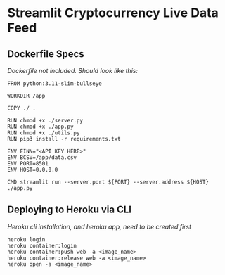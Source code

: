 # Streamlit Cryptocurrency Live Data Feed #

## Dockerfile Specs ##
_Dockerfile not included. Should look like this:_

```
FROM python:3.11-slim-bullseye

WORKDIR /app

COPY ./ .

RUN chmod +x ./server.py
RUN chmod +x ./app.py
RUN chmod +x ./utils.py
RUN pip3 install -r requirements.txt

ENV FINN="<API KEY HERE>"
ENV BCSV=/app/data.csv
ENV PORT=8501
ENV HOST=0.0.0.0

CMD streamlit run --server.port ${PORT} --server.address ${HOST} ./app.py
```

## Deploying to Heroku via CLI ##
_Heroku cli installation, and heroku app, need to be created first_
```
heroku login
heroku container:login
heroku container:push web -a <image_name>
heroku container:release web -a <image_name>
heroku open -a <image_name>
```